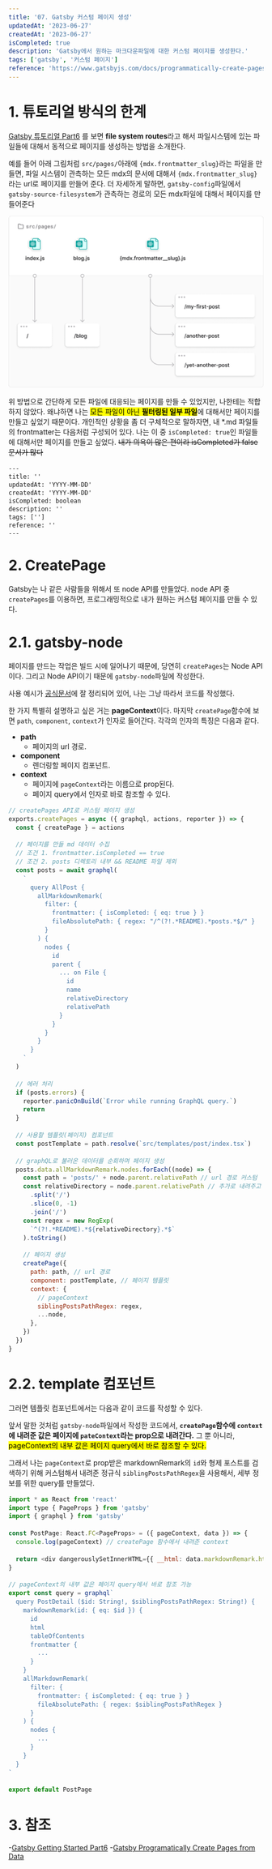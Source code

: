 ```yaml
---
title: '07. Gatsby 커스텀 페이지 생성'
updatedAt: '2023-06-27'
createdAt: '2023-06-27'
isCompleted: true
description: 'Gatsby에서 원하는 마크다운파일에 대한 커스텀 페이지를 생성한다.'
tags: ['gatsby', '커스텀 페이지']
reference: 'https://www.gatsbyjs.com/docs/programmatically-create-pages-from-data/'
---
```


# 1. 튜토리얼 방식의 한계

[Gatsby 튜토리얼 Part6](https://www.gatsbyjs.com/docs/tutorial/getting-started/part-6/) 를 보면 **file system routes**라고 해서 파일시스템에 있는 파일들에 대해서 동적으로 페이지를 생성하는 방법을 소개한다.

예를 들어 아래 그림처럼 `src/pages/`아래에 `{mdx.frontmatter_slug}`라는 파일을 만들면, 파일 시스템이 관측하는 모든 mdx의 문서에 대해서 `{mdx.frontmatter_slug}`라는 url로 페이지를 만들어 준다. 더 자세하게 말하면, `gatsby-config`파일에서 `gatsby-source-filesystem`가 관측하는 경로의 모든 mdx파일에 대해서 페이지를 만들어준다

<img src="./images/file-system-routes.png" alt="file-system-routes.png" width=600/>

위 방법으로 간단하게 모든 파일에 대응되는 페이지를 만들 수 있었지만, 나한테는 적합하지 않았다. 왜냐하면 나는 <mark>모든 파일이 아닌 **필터링된 일부 파일**</mark>에 대해서만 페이지를 만들고 싶었기 때문이다. 개인적인 상황을 좀 더 구체적으로 말하자면, 내 \*.md 파일들의 frontmatter는 다음처럼 구성되어 있다. 나는 이 중 `isCompleted: true`인 파일들에 대해서만 페이지를 만들고 싶었다. ~~내가 의욕이 많은 편이라 isCompleted가 false 문서가 많다~~

```text
---
title: ''
updatedAt: 'YYYY-MM-DD'
createdAt: 'YYYY-MM-DD'
isCompleted: boolean
description: ''
tags: ['']
reference: ''
---
```

# 2. CreatePage

Gatsby는 나 같은 사람들을 위해서 또 node API를 만들었다. node API 중 `createPages`를 이용하면, 프로그래밍적으로 내가 원하는 커스텀 페이지를 만들 수 있다.

# 2.1. gatsby-node

페이지를 만드는 작업은 빌드 시에 일어나기 때문에, 당연히 `createPages`는 Node API 이다. 그리고 Node API이기 때문에 `gatsby-node`파일에 작성한다.

사용 예시가 [공식문서](https://www.gatsbyjs.com/docs/programmatically-create-pages-from-data/)에 잘 정리되어 있어, 나는 그냥 따라서 코드를 작성했다.

한 가지 특별히 설명하고 싶은 거는 **pageContext**이다. 마지막 `createPage`함수에 보면 `path`, `component`, `context`가 인자로 들어간다. 각각의 인자의 특징은 다음과 같다.

- **path**
  - 페이지의 url 경로.
- **component**
  - 렌더링할 페이지 컴포넌트.
- **context**
  - 페이지에 `pageContext`라는 이름으로 prop된다.
  - 페이지 query에서 인자로 바로 참조할 수 있다.

```js
// createPages API로 커스텀 페이지 생성
exports.createPages = async ({ graphql, actions, reporter }) => {
  const { createPage } = actions

  // 페이지를 만들 md 데이터 수집
  // 조건 1. frontmatter.isCompleted == true
  // 조건 2. posts 디렉토리 내부 && README 파일 제외
  const posts = await graphql(
    `
      query AllPost {
        allMarkdownRemark(
          filter: {
            frontmatter: { isCompleted: { eq: true } }
            fileAbsolutePath: { regex: "/^(?!.*README).*posts.*$/" }
          }
        ) {
          nodes {
            id
            parent {
              ... on File {
                id
                name
                relativeDirectory
                relativePath
              }
            }
          }
        }
      }
    `
  )

  // 에러 처리
  if (posts.errors) {
    reporter.panicOnBuild(`Error while running GraphQL query.`)
    return
  }

  // 사용할 템플릿(페이지) 컴포넌트
  const postTemplate = path.resolve(`src/templates/post/index.tsx`)

  // graphQL로 불러온 데이터를 순회하며 페이지 생성
  posts.data.allMarkdownRemark.nodes.forEach((node) => {
    const path = 'posts/' + node.parent.relativePath // url 경로 커스텀
    const relativeDirectory = node.parent.relativePath // 추가로 내려주고 싶은 pageContext
      .split('/')
      .slice(0, -1)
      .join('/')
    const regex = new RegExp(
      `^(?!.*README).*${relativeDirectory}.*$`
    ).toString()

    // 페이지 생성
    createPage({
      path: path, // url 경로
      component: postTemplate, // 페이지 템플릿
      context: {
        // pageContext
        siblingPostsPathRegex: regex,
        ...node,
      },
    })
  })
}
```

# 2.2. template 컴포넌트

그러면 템플릿 컴포넌트에서는 다음과 같이 코드를 작성할 수 있다.

앞서 말한 것처럼 `gatsby-node`파일에서 작성한 코드에서, **`createPage`함수에 `context`에 내려준 값은 페이지에 `pateContext`라는 prop으로 내려간다.** 그 뿐 아니라, <mark>pageContext의 내부 값은 페이지 query에서 바로 참조할 수 있다.</mark>

그래서 나는 `pageContext`로 prop받은 markdownRemark의 `id`와 형제 포스트를 검색하기 위해 커스텀해서 내려준 정규식 `siblingPostsPathRegex`을 사용해서, 세부 정보를 위한 query를 만들었다.

```js
import * as React from 'react'
import type { PageProps } from 'gatsby'
import { graphql } from 'gatsby'

const PostPage: React.FC<PageProps> = ({ pageContext, data }) => {
  console.log(pageContext) // createPage 함수에서 내려준 context

  return <div dangerouslySetInnerHTML={{ __html: data.markdownRemark.html }} />
}

// pageContext의 내부 값은 페이지 query에서 바로 참조 가능
export const query = graphql`
  query PostDetail ($id: String!, $siblingPostsPathRegex: String!) {
    markdownRemark(id: { eq: $id }) {
      id
      html
      tableOfContents
      frontmatter {
        ...
      }
    }
    allMarkdownRemark(
      filter: {
        frontmatter: { isCompleted: { eq: true } }
        fileAbsolutePath: { regex: $siblingPostsPathRegex }
      }
    ) {
      nodes {
        ...
      }
    }
  }
`

export default PostPage
```

# 3. 참조

-[Gatsby Getting Started Part6](https://www.gatsbyjs.com/docs/tutorial/getting-started/part-6/) -[Gatsby Programatically Create Pages from Data](https://www.gatsbyjs.com/docs/programmatically-create-pages-from-data/)
